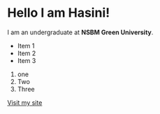 # Hello I am Hasini!


I am an undergraduate at **NSBM Green University**.

- Item 1
- Item 2
- Item 3

1. one
2. Two
3. Three

[Visit my site](https://github.com/HasiniUththara/Sample-Website/blob/master/README.md)
